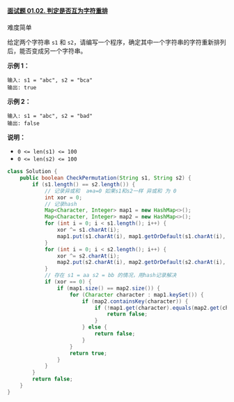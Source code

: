 #### [面试题 01.02. 判定是否互为字符重排](https://leetcode.cn/problems/check-permutation-lcci/)

难度简单

给定两个字符串 `s1` 和 `s2`，请编写一个程序，确定其中一个字符串的字符重新排列后，能否变成另一个字符串。

**示例 1：**

```
输入: s1 = "abc", s2 = "bca"
输出: true 
```

**示例 2：**

```
输入: s1 = "abc", s2 = "bad"
输出: false
```

**说明：**

- `0 <= len(s1) <= 100`
- `0 <= len(s2) <= 100`

```java
class Solution {
    public boolean CheckPermutation(String s1, String s2) {
        if (s1.length() == s2.length()) {
            // 记录异或和  a⊗a=0 如果s1和s2一样 异或和 为 0
            int xor = 0;
            // 记录hash
            Map<Character, Integer> map1 = new HashMap<>();
            Map<Character, Integer> map2 = new HashMap<>();
            for (int i = 0; i < s1.length(); i++) {
                xor ^= s1.charAt(i);
                map1.put(s1.charAt(i), map1.getOrDefault(s1.charAt(i), 0) + 1);
            }
            for (int i = 0; i < s2.length(); i++) {
                xor ^= s2.charAt(i);
                map2.put(s2.charAt(i), map2.getOrDefault(s2.charAt(i), 0) + 1);
            }
            // 存在 s1 = aa s2 = bb 的情况，用hash记录解决
            if (xor == 0) { 
                if (map1.size() == map2.size()) {
                    for (Character character : map1.keySet()) {
                        if (map2.containsKey(character)) {
                            if (!map1.get(character).equals(map2.get(character))) {
                                return false;
                            }
                        } else {
                            return false;
                        }
                    }
                    return true;
                }
            }
        }
        return false;
    }
}
```